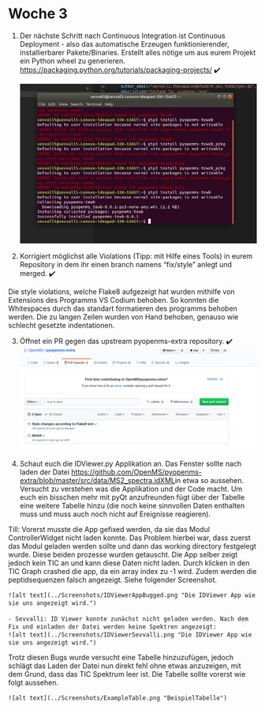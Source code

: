 # Woche 3

1. Der nächste Schritt nach Continuous Integration ist Continuous Deployment - also das
automatische Erzeugen funktionierender, installierbarer Pakete/Binaries. Erstellt alles
nötige um aus eurem Projekt ein Python wheel zu generieren.
https://packaging.python.org/tutorials/packaging-projects/ ✔️

    ![alt text](../Screenshots/package.png)

2. Korrigiert möglichst alle Violations (Tipp: mit Hilfe eines Tools) in eurem Repository in
dem ihr einen branch namens “fix/style” anlegt und merged. ✔️

Die style violations, welche Flake8 aufgezeigt hat wurden mithilfe von Extensions des Programms VS Codium behoben. So konnten die Whitespaces durch das standart formatieren des programms behoben werden. Die zu langen Zeilen wurden von Hand behoben, genauso wie schlecht gesetzte indentationen.

3. Öffnet ein PR gegen das upstream pyopenms-extra repository. ✔️
    ![alt text](../Screenshots/pullrequestweek3.png)

4. Schaut euch die IDViewer.py Applikation an. Das Fenster sollte nach laden der Datei
https://github.com/OpenMS/pyopenms-extra/blob/master/src/data/MS2_spectra.idXML​ in
etwa so aussehen. Versucht zu verstehen was die Applikation und der Code macht. Um
euch ein bisschen mehr mit pyQt anzufreunden fügt über der Tabelle eine weitere
Tabelle hinzu (die noch keine sinnvollen Daten enthalten muss und muss auch noch
nicht auf Ereignisse reagieren).


Till: Vorerst musste die App gefixed werden, da sie das Modul ControllerWidget nicht laden konnte. Das Problem hierbei war, dass zuerst das Modul geladen werden sollte und dann das working directory festgelegt wurde. Diese beiden prozesse wurden getauscht. Die App selber zeigt jedoch kein TIC an und kann diese Daten nicht laden. Durch klicken in den TIC Graph crashed die app, da ein array index zu -1 wird. Zudem werden die peptidsequenzen falsch angezeigt. Siehe folgender Screenshot.

    ![alt text](../Screenshots/IDViewerAppBugged.png "Die IDViewer App wie sie uns angezeigt wird.")

    - Sevvalli: ID Viewer konnte zunächst nicht geladen werden. Nach dem Fix und einladen der Datei werden keine Spektren angezeigt:
    ![alt text](../Screenshots/IDViewerSevvalli.png "Die IDViewer App wie sie uns angezeigt wird.")

Trotz diesen Bugs wurde versucht eine Tabelle hinzuzufügen, jedoch schlägt das Laden der Datei nun direkt fehl ohne etwas anzuzeigen, mit dem Grund, dass das TIC Spektrum leer ist. Die Tabelle sollte vorerst wie folgt aussehen.

    ![alt text](../Screenshots/ExampleTable.png "BeispielTabelle")